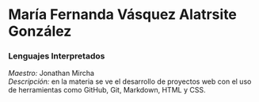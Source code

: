 # **María Fernanda Vásquez Alatrsite González**

### Lenguajes Interpretados 
_Maestro:_ Jonathan Mircha  
_Descripción:_ en la materia se ve el desarrollo de proyectos web con el uso de herramientas como GitHub, Git, Markdown, HTML y CSS.